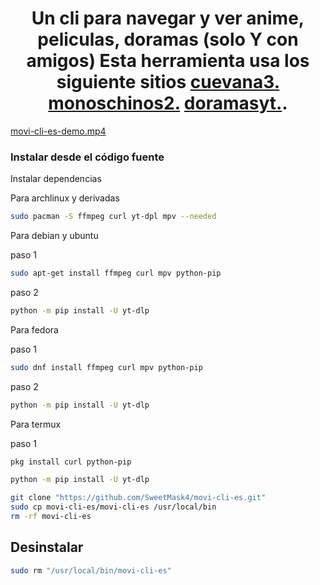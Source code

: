 <h1 align="center">
Un cli para navegar y ver anime, peliculas, doramas (solo Y con amigos) Esta herramienta usa los siguiente sitios <a href="https://cuevana3.ch/">cuevana3.</a> <a href="https://monoschinos2.com">monoschinos2.</a> <a href="https://www.doramasyt.com">doramasyt.</a>. 
</h1>

[movi-cli-es-demo.mp4](https://github.com/SweetMask4/movi-cli-es/assets/43506915/45ac6ef2-d781-4374-bd03-8ba854437bbc)

### Instalar desde el código fuente

Instalar dependencias

Para archlinux y derivadas

```sh
sudo pacman -S ffmpeg curl yt-dpl mpv --needed
```

Para debian y ubuntu

paso 1

```sh
sudo apt-get install ffmpeg curl mpv python-pip
```

paso 2

```sh
python -m pip install -U yt-dlp
```

Para fedora

paso 1

```sh
sudo dnf install ffmpeg curl mpv python-pip
```

paso 2

```sh
python -m pip install -U yt-dlp
```

Para termux

paso 1

```sh
pkg install curl python-pip
```

```sh
python -m pip install -U yt-dlp
```

```sh
git clone "https://github.com/SweetMask4/movi-cli-es.git"
sudo cp movi-cli-es/movi-cli-es /usr/local/bin
rm -rf movi-cli-es
```

## Desinstalar

```sh
sudo rm "/usr/local/bin/movi-cli-es"
```
